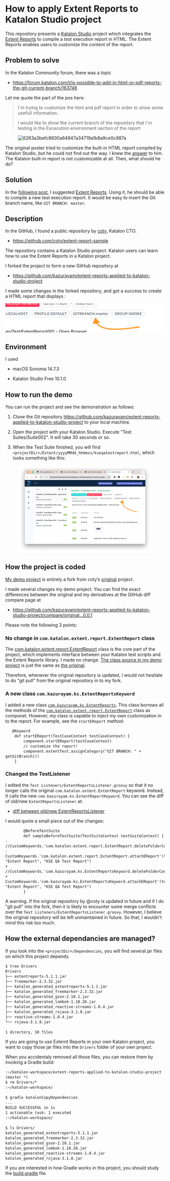 # How to apply Extent Reports to Katalon Studio project

This repository presents a [Katalon Studio](https://katalon.com/katalon-studio) project which integrates the [Extent Reports](https://extentreports.com/) to compile a test execution report in HTML. The Extent Reports enables users to customize the content of the report.

## Problem to solve

In the Katalon Community forum, there was a topic

-   <https://forum.katalon.com/t/is-possible-to-add-in-html-or-pdf-reports-the-git-current-branch/163746>

Let me quote the part of the pos here:

> I´m trying to customize the html and pdf report in order to show some usefull information.
>
> I would like to show the current branch of the repository that I´m testing in the Excecution environment section of the report

<figure>
<img src="https://europe1.discourse-cdn.com/katalon/original/3X/6/2/6263a3befc8600a64947a34719a1b8a9ce0c987a.png" alt="6263a3befc8600a64947a34719a1b8a9ce0c987a" />
</figure>

The original poster tried to customize the built-in HTML report compiled by Katalon Studio, but he could not find out the way. I knew the [answer](https://forum.katalon.com/t/is-possible-to-add-in-html-or-pdf-reports-the-git-current-branch/163746/3) to him. The Katalon built-in report is not customizable at all. Then, what should he do?

## Solution

In the [following post](https://forum.katalon.com/t/is-possible-to-add-in-html-or-pdf-reports-the-git-current-branch/163746/7), I suggested [Extent Reports](https://extentreports.com/). Using it, he should be able to compile a new test execution report. It would be easy to insert the Git branch name, like `GIT BRANCH: master`.

## Description

In the GitHub, I found a public repository by [coty](https://github.com/coty), Katalon CTO.

-   <https://github.com/coty/extent-report-sample>

The repository contains a Katalon Studio project. Katalon users can learn how to use the Extent Reports in a Katalon project.

I forked the project to form a new GitHub repository at

-   <https://github.com/kazurayam/extent-reports-applied-to-katalon-studio-project>

I made some changes in the forked repository, and got a success to create a HTML report that displays :

![GIT BRANCH master](./images/GIT_BRANCH_master.png)

## Environment

I used

-   macOS Sonoma 14.7.3

-   Katalon Studio Free 10.1.0

## How to run the demo

You can run the project and see the demonstration as follows:

1.  Clone the Git repository <https://github.com/kazurayam/extent-reports-applied-to-katalon-studio-project> to your local machine.

2.  Open the project with your Katalon Studio. Execute "Test Suites/Suite002". It will take 30 seconds or so.

3.  When the Test Suite finished, you will find `<projectDir>/Extent/yyyyMMdd_hhmmss/kseqatestreport.html`, which looks something like this:

<figure>
<img src="./images/kseqatestreport.html.png" alt="kseqatestreport.html" />
</figure>

## How the project is coded

[My demo project](https://github.com/kazurayam/extent-reports-applied-to-katalon-studio-project) is entirely a fork from coty’s [original](https://github.com/coty/extent-report-sample) project.

I made several changes my demo project. You can find the exact differences between the original and my derivatives at the GitHub diff compare page at

-   <https://github.com/kazurayam/extent-reports-applied-to-katalon-studio-project/compare/original…0.0.1>

Please note the following 3 points:

### No change in `com.katalon.extent.report.ExtentReport` class

The [com.katalon.extent.report.ExtentReport](https://github.com/kazurayam/extent-reports-applied-to-katalon-studio-project/blob/master/Keywords/com/katalon/extent/report/ExtentReport.groovy) class
is the core part of the project, which implements interface between your Katalon test scripts and the Extent Reports library.
I made no change.
[The class source in my demo project](https://github.com/kazurayam/extent-reports-applied-to-katalon-studio-project/blob/master/Keywords/com/katalon/extent/report/ExtentReport.groovy) is just
the same as [the original](https://github.com/coty/extent-report-sample/blob/master/Keywords/com/katalon/extent/report/ExtentReport.groovy).

Therefore, whenever the original repository is updated, I would not hesitate to do "git pull" from the original repository in to my fork.

### A new class `com.kazurayam.ks.ExtentReportsKeyword`

I added a new class [`com.kazurayam.ks.ExtentReports`](https://github.com/kazurayam/extent-reports-applied-to-katalon-studio-project/blob/master/Keywords/com/kazurayam/ks/ExtentReportsKeyword.groovy). This class borrows all the methods of the [`com.katalon.extent.report.ExtentReport`](https://github.com/kazurayam/extent-reports-applied-to-katalon-studio-project/blob/master/Keywords/com/katalon/extent/report/ExtentReport.groovy) class as componet. However, my class is capable to inject my own customization in to the report. For example, see the `startEReport` method:

       @Keyword
        def startEReport(TestCaseContext testCaseContext) {
            component.startEReport(testCaseContext)
            // customize the report!
            component.extentTest.assignCategory("GIT BRANCH: " + getGitBranch())
        }

### Changed the TestListener

I edited the `Test Listeners/ExtentReportsListener.groovy` so that it no longer calls the original `com.katalon.extent.ExtentReport` keyword. Instead, It calls the new `com.kazurayam.ks.ExtentReportKeyword`. You can see the diff of old/new `ExtentReportsListener` at:

-   [diff between old/new ExtentReportsListener](https://github.com/kazurayam/extent-reports-applied-to-katalon-studio-project/compare/original..0.0.1#diff-f4ea12441d88d4878f66d8412e61ca8c2de6bdb20a6d99f31f62a5fa655857c0)

I would quote a small piece out of the changes:

            @BeforeTestSuite
            def sampleBeforeTestSuite(TestSuiteContext testSuiteContext) {
    -               //CustomKeywords.'com.katalon.extent.report.ExtentReport.deleteFolderContents'()
    -               CustomKeywords.'com.katalon.extent.report.ExtentReport.attachEReport'(testSuiteContext, "Extent Report", "KSE QA Test Report")
    +               //CustomKeywords.'com.kazurayam.ks.ExtentReportsKeyword.deleteFolderContents'()
    +               CustomKeywords.'com.kazurayam.ks.ExtentReportsKeyword.attachEReport'(testSuiteContext, "Extent Report", "KSE QA Test Report")
            }

A warning. If the original repository by @coty is updated in future and if I do "git pull" into the fork, then it is likely to encounter some merge conflicts over the `Test Listeners/ExtentReportsListener.groovy`. However, I believe the original repository will be left unmaintained in future. So that, I wouldn’t mind this risk too much.

## How the external dependancies are managed?

If you look into the `<projectDir>/Dependencies`, you will find several jar files on which this project depends.

    $ tree Drivers
    Drivers
    ├── extentreports-5.1.1.jar
    ├── freemarker-2.3.32.jar
    ├── katalon_generated_extentreports-5.1.1.jar
    ├── katalon_generated_freemarker-2.3.32.jar
    ├── katalon_generated_gson-2.10.1.jar
    ├── katalon_generated_lombok-1.18.26.jar
    ├── katalon_generated_reactive-streams-1.0.4.jar
    ├── katalon_generated_rxjava-3.1.8.jar
    ├── reactive-streams-1.0.4.jar
    └── rxjava-3.1.8.jar

    1 directory, 10 files

If you are going to use Externt Reports in your own Katalon project, you want to copy those jar files into the `Drivers` folder of your own project.

When you accidentaly removed all those files, you can restore them by invoking a Gradle build:

    :~/katalon-workspace/extent-reports-applied-to-katalon-studio-project (master *)
    $ rm Drivers/*
    :~/katalon-workspace/

    $ gradle katalonCopyDependencies
    ...
    BUILD SUCCESSFUL in 1s
    1 actionable task: 1 executed
    :~/katalon-workspace/

    $ ls Drivers/
    katalon_generated_extentreports-5.1.1.jar
    katalon_generated_freemarker-2.3.32.jar
    katalon_generated_gson-2.10.1.jar
    katalon_generated_lombok-1.18.26.jar
    katalon_generated_reactive-streams-1.0.4.jar
    katalon_generated_rxjava-3.1.8.jar

If you are interested in how Gradle works in this project, you should study the [build.gradle](https://github.com/kazurayam/extent-reports-applied-to-katalon-studio-project/blob/master/build.gradle) file.
